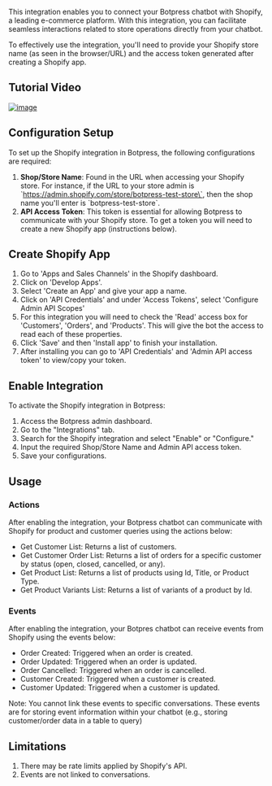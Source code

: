 This integration enables you to connect your Botpress chatbot with Shopify, a leading e-commerce platform. With this integration, you can facilitate seamless interactions related to store operations directly from your chatbot.

To effectively use the integration, you'll need to provide your Shopify store name (as seen in the browser/URL) and the access token generated after creating a Shopify app.

## Tutorial Video
[![image](https://imgur.com/mWb0uV9)](https://youtu.be/yjvsoaCvjmU)

## Configuration Setup

To set up the Shopify integration in Botpress, the following configurations are required:

1. **Shop/Store Name**: Found in the URL when accessing your Shopify store. For instance, if the URL to your store admin is \`https://admin.shopify.com/store/botpress-test-store\`, then the shop name you'll enter is \`botpress-test-store\`.
2. **API Access Token**: This token is essential for allowing Botpress to communicate with your Shopify store. To get a token you will need to create a new Shopify app (instructions below).

## Create Shopify App
1. Go to 'Apps and Sales Channels' in the Shopify dashboard.
2. Click on 'Develop Apps'.
3. Select 'Create an App' and give your app a name.
4. Click on 'API Credentials' and under 'Access Tokens', select 'Configure Admin API Scopes'
5. For this integration you will need to check the 'Read' access box for 'Customers', 'Orders', and 'Products'. This will give the bot the access to read each of these properties.
6. Click 'Save' and then 'Install app' to finish your installation. 
7. After installing you can go to 'API Credentials' and 'Admin API access token' to view/copy your token. 

## Enable Integration

To activate the Shopify integration in Botpress:

1. Access the Botpress admin dashboard.
2. Go to the "Integrations" tab.
3. Search for the Shopify integration and select "Enable" or "Configure."
4. Input the required Shop/Store Name and Admin API access token.
5. Save your configurations.

## Usage

### Actions
After enabling the integration, your Botpress chatbot can communicate with Shopify for product and customer queries using the actions below:

- Get Customer List: Returns a list of customers.
- Get Customer Order List: Returns a list of orders for a specific customer by status (open, closed, cancelled, or any).
- Get Product List: Returns a list of products using Id, Title, or Product Type.
- Get Product Variants List: Returns a list of variants of a product by Id.

### Events
After enabling the integration, your Botpres chatbot can receive events from Shopify using the events below:

- Order Created: Triggered when an order is created.
- Order Updated: Triggered when an order is updated. 
- Order Cancelled: Triggered when an order is cancelled. 
- Customer Created: Triggered when a customer is created.
- Customer Updated: Triggered when a customer is updated. 

 Note: You cannot link these events to specific conversations. These events are for storing event information within your chatbot (e.g., storing customer/order data in a table to query)

## Limitations
1. There may be rate limits applied by Shopify's API.
2. Events are not linked to conversations.
